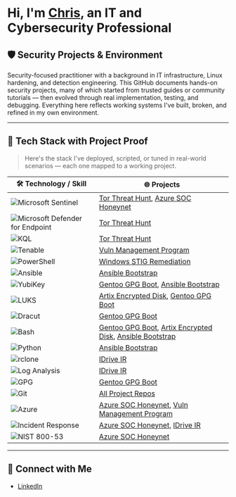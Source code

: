
# Hi, I'm [Chris](https://www.linkedin.com/in/chris-munoz-88052b207), an IT and Cybersecurity Professional

## 🛡️ Security Projects & Environment

Security-focused practitioner with a background in IT infrastructure, Linux hardening, and detection engineering. This GitHub documents hands-on security projects, many of which started from trusted guides or community tutorials — then evolved through real implementation, testing, and debugging. Everything here reflects working systems I've built, broken, and refined in my own environment.


---

## 🚀 Tech Stack with Project Proof

> Here's the stack I've deployed, scripted, or tuned in real-world scenarios — each one mapped to a working project.

| 🛠️ Technology / Skill | 🌐 Projects |
|------------------------|-------------|
| ![Microsoft Sentinel](https://img.shields.io/badge/-Microsoft%20Sentinel-5E5E5E?logo=microsoft&logoColor=white&style=flat-square) | [Tor Threat Hunt](https://github.com/cmpi66/threat-hunting-tor), [Azure SOC Honeynet](https://github.com/cmpi66/soc-azure-honeynet) |
| ![Microsoft Defender for Endpoint](https://img.shields.io/badge/-Defender%20for%20Endpoint-0078D4?logo=microsoft&logoColor=white&style=flat-square) | [Tor Threat Hunt](https://github.com/cmpi66/threat-hunting-tor) |
| ![KQL](https://img.shields.io/badge/-KQL-2D2D2D?style=flat-square) | [Tor Threat Hunt](https://github.com/cmpi66/threat-hunting-tor) |
| ![Tenable](https://img.shields.io/badge/-Tenable.io/Nessus-2D2D2D?style=flat-square) | [Vuln Management Program](https://github.com/cmpi66/vuln-management-program-tenable) |
| ![PowerShell](https://img.shields.io/badge/-PowerShell-5391FE?logo=powershell&logoColor=white&style=flat-square) | [Windows STIG Remediation](https://github.com/cmpi66/windows-stig-remediations) |
| ![Ansible](https://img.shields.io/badge/-Ansible-EE0000?logo=ansible&logoColor=white&style=flat-square) | [Ansible Bootstrap](https://github.com/cmpi66/ansible-bootstrap) |
| ![YubiKey](https://img.shields.io/badge/-YubiKey-FFC20E?style=flat-square) | [Gentoo GPG Boot](https://github.com/cmpi66/gentoo-gpg-encrypted-guide), [Ansible Bootstrap](https://github.com/cmpi66/ansible-bootstrap) |
| ![LUKS](https://img.shields.io/badge/-LUKS-5E5E5E?style=flat-square) | [Artix Encrypted Disk](https://github.com/cmpi66/artix-full-disk-encrypted-uefi), [Gentoo GPG Boot](https://github.com/cmpi66/gentoo-gpg-encrypted-guide) |
| ![Dracut](https://img.shields.io/badge/-Dracut-007ACC?style=flat-square) | [Gentoo GPG Boot](https://github.com/cmpi66/gentoo-gpg-encrypted-guide) |
| ![Bash](https://img.shields.io/badge/-Bash-4EAA25?logo=gnu-bash&logoColor=white&style=flat-square) | [Gentoo GPG Boot](https://github.com/cmpi66/gentoo-gpg-encrypted-guide), [Artix Encrypted Disk](https://github.com/cmpi66/artix-full-disk-encrypted-uefi), [Ansible Bootstrap](https://github.com/cmpi66/ansible-bootstrap) |
| ![Python](https://img.shields.io/badge/-Python-3776AB?logo=python&logoColor=white&style=flat-square) | [Ansible Bootstrap](https://github.com/cmpi66/ansible-bootstrap) |
| ![rclone](https://img.shields.io/badge/-rclone-5E5E5E?style=flat-square) | [IDrive IR](https://github.com/cmpi66/idrive-storage-IR) |
| ![Log Analysis](https://img.shields.io/badge/-Log%20Analysis-5E5E5E?style=flat-square) | [IDrive IR](https://github.com/cmpi66/idrive-storage-IR) |
| ![GPG](https://img.shields.io/badge/-GPG-005EA2?style=flat-square) | [Gentoo GPG Boot](https://github.com/cmpi66/gentoo-gpg-encrypted-guide) |
| ![Git](https://img.shields.io/badge/-Git-F05032?logo=git&logoColor=white&style=flat-square) | [All Project Repos](https://github.com/cmpi66) |
| ![Azure](https://img.shields.io/badge/-Azure-0078D4?logo=microsoft-azure&logoColor=white&style=flat-square) | [Azure SOC Honeynet](https://github.com/cmpi66/soc-azure-honeynet), [Vuln Management Program](https://github.com/cmpi66/vuln-management-program-tenable) |
| ![Incident Response](https://img.shields.io/badge/-Incident%20Response-5E5E5E?style=flat-square) | [Azure SOC Honeynet](https://github.com/cmpi66/soc-azure-honeynet), [IDrive IR](https://github.com/cmpi66/idrive-storage-IR) |
| ![NIST 800-53](https://img.shields.io/badge/-NIST%20800--53-2E8B57?style=flat-square) | [Azure SOC Honeynet](https://github.com/cmpi66/soc-azure-honeynet) |

---

## 🤳 Connect with Me

- [LinkedIn](https://www.linkedin.com/in/chris-munoz-88052b207/)
<!-- - [Portfolio Website](https://munozpi.com) -->
<!-- - [Tech Blog](https://notes.munozpi.com) -->
